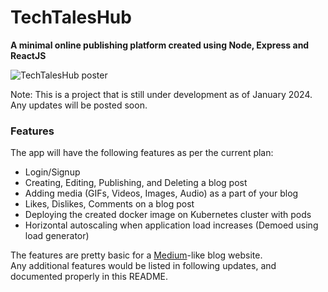 # TechTalesHub

**A minimal online publishing platform created using Node, Express and ReactJS**

![TechTalesHub poster](https://github.com/Sumedh-Patkar/Node-React-Blog/assets/34613429/93c4b506-61c0-4a98-9f99-8060a7799ef3)

Note: This is a project that is still under development as of January 2024. Any updates will be posted soon.

### Features
The app will have the following features as per the current plan:

- Login/Signup 
- Creating, Editing, Publishing, and Deleting a blog post
- Adding media (GIFs, Videos, Images, Audio) as a part of your blog
- Likes, Dislikes, Comments on a blog post
- Deploying the created docker image on Kubernetes cluster with pods
- Horizontal autoscaling when application load increases (Demoed using load generator)

The features are pretty basic for a [Medium](https://medium.com/)-like blog website.  
Any additional features would be listed in following updates, and documented properly in this README.
